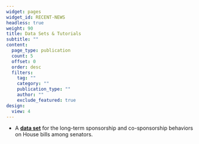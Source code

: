 ```yaml
---
widget: pages
widget_id: RECENT-NEWS
headless: true
weight: 90
title: Data Sets & Tutorials
subtitle: ""
content:
  page_type: publication
  count: 5
  offset: 0
  order: desc
  filters:
    tag: ""
    category: ""
    publication_type: ""
    author: ""
    exclude_featured: true
design:
  view: 4
---
```

* A **[data set](https://github.com/hlbao/evolutionofcommunities)** for the long-term sponsorship and co-sponsorship behaviors on House bills among senators.
